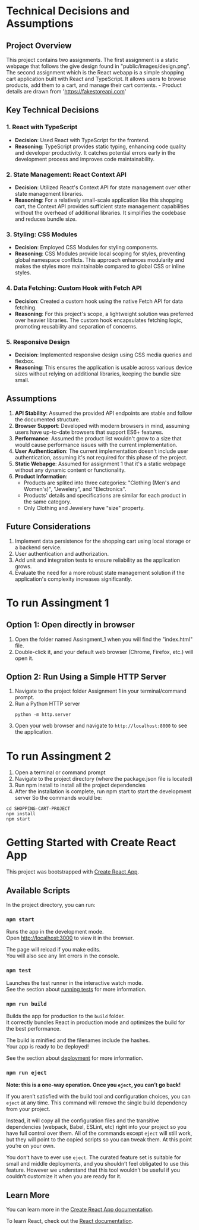 # Technical Decisions and Assumptions

## Project Overview
This project contains two assignments.
The first assignment is a static webpage that follows the give design found in "public/images/design.png".
The second assignment which is the React webapp is a simple shopping cart application built with React and TypeScript. It allows users to browse products, add them to a cart, and manage their cart contents.
    - Product details are drawn from 'https://fakestoreapi.com'

## Key Technical Decisions

### 1. React with TypeScript
- **Decision**: Used React with TypeScript for the frontend.
- **Reasoning**: TypeScript provides static typing, enhancing code quality and developer productivity. It catches potential errors early in the development process and improves code maintainability.

### 2. State Management: React Context API
- **Decision**: Utilized React's Context API for state management over other state management libraries.
- **Reasoning**: For a relatively small-scale application like this shopping cart, the Context API provides sufficient state management capabilities without the overhead of additional libraries. It simplifies the codebase and reduces bundle size.

### 3. Styling: CSS Modules
- **Decision**: Employed CSS Modules for styling components.
- **Reasoning**: CSS Modules provide local scoping for styles, preventing global namespace conflicts. This approach enhances modularity and makes the styles more maintainable compared to global CSS or inline styles.

### 4. Data Fetching: Custom Hook with Fetch API
- **Decision**: Created a custom hook using the native Fetch API for data fetching.
- **Reasoning**: For this project's scope, a lightweight solution was preferred over heavier libraries. The custom hook encapsulates fetching logic, promoting reusability and separation of concerns.

### 5. Responsive Design
- **Decision**: Implemented responsive design using CSS media queries and flexbox.
- **Reasoning**: This ensures the application is usable across various device sizes without relying on additional libraries, keeping the bundle size small.

## Assumptions

1. **API Stability**: Assumed the provided API endpoints are stable and follow the documented structure.
2. **Browser Support**: Developed with modern browsers in mind, assuming users have up-to-date browsers that support ES6+ features.
3. **Performance**: Assumed the product list wouldn't grow to a size that would cause performance issues with the current implementation.
4. **User Authentication**: The current implementation doesn't include user authentication, assuming it's not required for this phase of the project.
5. **Static Webapge**: Assumed for assignment 1 that it's a static webpage without any dynamic content or functionality.
6. **Product Information**: 
    - Products are splited into three categories: "Clothing (Men's and Women's)", "Jewelery", and "Electronics".
    - Products' details and specifications are similar for each product in the same category.
    - Only Clothing and Jewelery have "size" property.

## Future Considerations

1. Implement data persistence for the shopping cart using local storage or a backend service. 
2. User authentication and authorization.
3. Add unit and integration tests to ensure reliability as the application grows.
4. Evaluate the need for a more robust state management solution if the application's complexity increases significantly.

# To run Assingment 1 

## Option 1: Open directly in browser

1. Open the folder named Assingment_1 when you will find the "index.html" file.
2. Double-click it, and your default web browser (Chrome, Firefox, etc.) will open it.

## Option 2: Run Using a Simple HTTP Server

1. Navigate to the project folder Assignment 1 in your terminal/command prompt.
2. Run a Python HTTP server
    ```
    python -m http.server
    ```
3. Open your web browser and navigate to `http://localhost:8000` to see the application.

# To run Assingment 2 

1. Open a terminal or command prompt
2. Navigate to the project directory (where the package.json file is located)
3. Run npm install to install all the project dependencies
4. After the installation is complete, run npm start to start the development server
So the commands would be:
```
cd SHOPPING-CART-PROJECT
npm install
npm start
```

# Getting Started with Create React App

This project was bootstrapped with [Create React App](https://github.com/facebook/create-react-app).

## Available Scripts

In the project directory, you can run:

### `npm start`

Runs the app in the development mode.\
Open [http://localhost:3000](http://localhost:3000) to view it in the browser.

The page will reload if you make edits.\
You will also see any lint errors in the console.

### `npm test`

Launches the test runner in the interactive watch mode.\
See the section about [running tests](https://facebook.github.io/create-react-app/docs/running-tests) for more information.

### `npm run build`

Builds the app for production to the `build` folder.\
It correctly bundles React in production mode and optimizes the build for the best performance.

The build is minified and the filenames include the hashes.\
Your app is ready to be deployed!

See the section about [deployment](https://facebook.github.io/create-react-app/docs/deployment) for more information.

### `npm run eject`

**Note: this is a one-way operation. Once you `eject`, you can’t go back!**

If you aren’t satisfied with the build tool and configuration choices, you can `eject` at any time. This command will remove the single build dependency from your project.

Instead, it will copy all the configuration files and the transitive dependencies (webpack, Babel, ESLint, etc) right into your project so you have full control over them. All of the commands except `eject` will still work, but they will point to the copied scripts so you can tweak them. At this point you’re on your own.

You don’t have to ever use `eject`. The curated feature set is suitable for small and middle deployments, and you shouldn’t feel obligated to use this feature. However we understand that this tool wouldn’t be useful if you couldn’t customize it when you are ready for it.

## Learn More

You can learn more in the [Create React App documentation](https://facebook.github.io/create-react-app/docs/getting-started).

To learn React, check out the [React documentation](https://reactjs.org/).